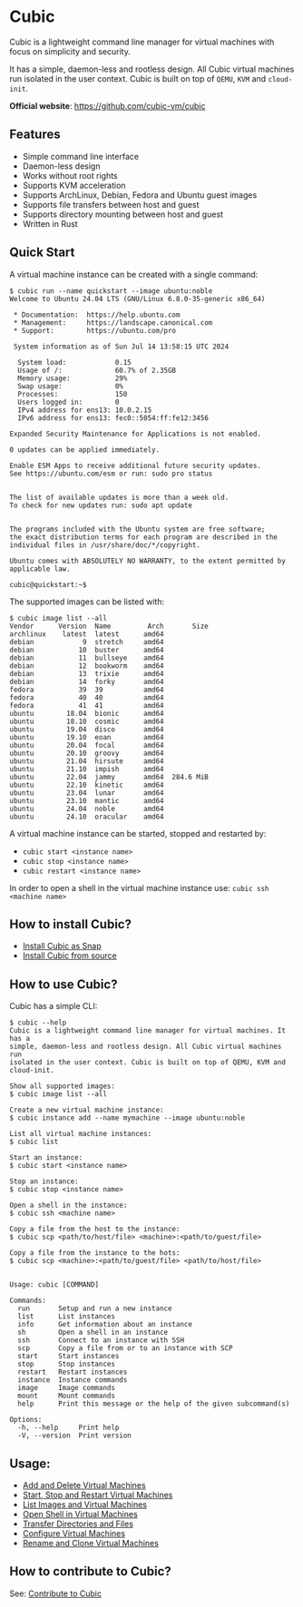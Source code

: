 # Cubic

Cubic is a lightweight command line manager for virtual machines with focus on simplicity and security.

It has a simple, daemon-less and rootless design. All Cubic virtual machines run isolated in the user context.
Cubic is built on top of `QEMU`, `KVM` and `cloud-init`.

**Official website**: https://github.com/cubic-vm/cubic

## Features

- Simple command line interface
- Daemon-less design
- Works without root rights
- Supports KVM acceleration
- Supports ArchLinux, Debian, Fedora and Ubuntu guest images
- Supports file transfers between host and guest
- Supports directory mounting between host and guest
- Written in Rust

## Quick Start

A virtual machine instance can be created with a single command:
```
$ cubic run --name quickstart --image ubuntu:noble
Welcome to Ubuntu 24.04 LTS (GNU/Linux 6.8.0-35-generic x86_64)

 * Documentation:  https://help.ubuntu.com
 * Management:     https://landscape.canonical.com
 * Support:        https://ubuntu.com/pro

 System information as of Sun Jul 14 13:58:15 UTC 2024

  System load:            0.15
  Usage of /:             60.7% of 2.35GB
  Memory usage:           29%
  Swap usage:             0%
  Processes:              150
  Users logged in:        0
  IPv4 address for ens13: 10.0.2.15
  IPv6 address for ens13: fec0::5054:ff:fe12:3456

Expanded Security Maintenance for Applications is not enabled.

0 updates can be applied immediately.

Enable ESM Apps to receive additional future security updates.
See https://ubuntu.com/esm or run: sudo pro status


The list of available updates is more than a week old.
To check for new updates run: sudo apt update


The programs included with the Ubuntu system are free software;
the exact distribution terms for each program are described in the
individual files in /usr/share/doc/*/copyright.

Ubuntu comes with ABSOLUTELY NO WARRANTY, to the extent permitted by
applicable law.

cubic@quickstart:~$
```

The supported images can be listed with:
```
$ cubic image list --all
Vendor      Version  Name         Arch       Size
archlinux    latest  latest      amd64
debian            9  stretch     amd64
debian           10  buster      amd64
debian           11  bullseye    amd64
debian           12  bookworm    amd64
debian           13  trixie      amd64
debian           14  forky       amd64
fedora           39  39          amd64
fedora           40  40          amd64
fedora           41  41          amd64
ubuntu        18.04  bionic      amd64
ubuntu        18.10  cosmic      amd64
ubuntu        19.04  disco       amd64
ubuntu        19.10  eoan        amd64
ubuntu        20.04  focal       amd64
ubuntu        20.10  groovy      amd64
ubuntu        21.04  hirsute     amd64
ubuntu        21.10  impish      amd64
ubuntu        22.04  jammy       amd64  284.6 MiB
ubuntu        22.10  kinetic     amd64
ubuntu        23.04  lunar       amd64
ubuntu        23.10  mantic      amd64
ubuntu        24.04  noble       amd64
ubuntu        24.10  oracular    amd64
```

A virtual machine instance can be started, stopped and restarted by:
- `cubic start <instance name>`
- `cubic stop <instance name>`
- `cubic restart <instance name>`

In order to open a shell in the virtual machine instance use:
```cubic ssh <machine name>```

## How to install Cubic?
- [Install Cubic as Snap](docs/install/snap.md)
- [Install Cubic from source](docs/install/source.md)

## How to use Cubic?

Cubic has a simple CLI:
```
$ cubic --help
Cubic is a lightweight command line manager for virtual machines. It has a
simple, daemon-less and rootless design. All Cubic virtual machines run
isolated in the user context. Cubic is built on top of QEMU, KVM and cloud-init.

Show all supported images:
$ cubic image list --all

Create a new virtual machine instance:
$ cubic instance add --name mymachine --image ubuntu:noble

List all virtual machine instances:
$ cubic list

Start an instance:
$ cubic start <instance name>

Stop an instance:
$ cubic stop <instance name>

Open a shell in the instance:
$ cubic ssh <machine name>

Copy a file from the host to the instance:
$ cubic scp <path/to/host/file> <machine>:<path/to/guest/file>

Copy a file from the instance to the hots:
$ cubic scp <machine>:<path/to/guest/file> <path/to/host/file>


Usage: cubic [COMMAND]

Commands:
  run       Setup and run a new instance
  list      List instances
  info      Get information about an instance
  sh        Open a shell in an instance
  ssh       Connect to an instance with SSH
  scp       Copy a file from or to an instance with SCP
  start     Start instances
  stop      Stop instances
  restart   Restart instances
  instance  Instance commands
  image     Image commands
  mount     Mount commands
  help      Print this message or the help of the given subcommand(s)

Options:
  -h, --help     Print help
  -V, --version  Print version
```

## Usage:
- [Add and Delete Virtual Machines](docs/usage/add_delete.md)
- [Start, Stop and Restart Virtual Machines](docs/usage/start_stop.md)
- [List Images and Virtual Machines](docs/usage/list.md)
- [Open Shell in Virtual Machines](docs/usage/sh.md)
- [Transfer Directories and Files](docs/usage/copy_mount.md)
- [Configure Virtual Machines](docs/usage/configure.md)
- [Rename and Clone Virtual Machines](docs/usage/rename_clone.md)

## How to contribute to Cubic?

See: [Contribute to Cubic](CONTRIBUTING.md)
